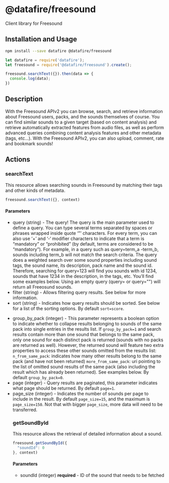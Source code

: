 # @datafire/freesound

Client library for Freesound

## Installation and Usage
```bash
npm install --save datafire @datafire/freesound
```

```js
let datafire = require('datafire');
let freesound = require('@datafire/freesound').create();

freesound.searchText({}).then(data => {
  console.log(data);
})
```

## Description
With the Freesound APIv2 you can browse, search, and retrieve information about Freesound users, packs, and the sounds themselves of course. You can find similar sounds to a given target (based on content analysis) and retrieve automatically extracted features from audio files, as well as perform advanced queries combining content analysis features and other metadata (tags, etc...). With the Freesound APIv2, you can also upload, comment, rate and bookmark sounds!

## Actions
### searchText
This resource allows searching sounds in Freesound by matching their tags and other kinds of metadata.


```js
freesound.searchText({}, context)
```

#### Parameters
* query (string) - The query! The query is the main parameter used to define a query. You can type several terms separated by spaces or phrases wrapped inside quote ‘”’ characters. For every term, you can also use ‘+’ and ‘-‘ modifier characters to indicate that a term is “mandatory” or “prohibited” (by default, terms are considered to be “mandatory”). For example, in a query such as query=term_a -term_b, sounds including term_b will not match the search criteria. The query does a weighted search over some sound properties including sound tags, the sound name, its description, pack name and the sound id. Therefore, searching for query=123 will find you sounds with id 1234, sounds that have 1234 in the description, in the tags, etc. You’ll find some examples below. Using an empty query (query= or query="") will return all Freeosund sounds.
* filter (string) - Allows filtering query results. See below for more information.
* sort (string) - Indicates how query results should be sorted. See below for a list of the sorting options. By default `sort=score`. <p> <table>
* group_by_pack (integer) - This parameter represents a boolean option to indicate whether to collapse results belonging to sounds of the same pack into single entries in the results list. If `group_by_pack=1` and search results contain more than one sound that belongs to the same pack, only one sound for each distinct pack is returned (sounds with no packs are returned as well). However, the returned sound will feature two extra properties to access these other sounds omitted from the results list: `n_from_same_pack`: indicates how many other results belong to the same pack (and have not been returned) `more_from_same_pack`: uri pointing to the list of omitted sound results of the same pack (also including the result which has already been returned). See examples below. By default `group_by_pack=0`.
* page (integer) - Query results are paginated, this parameter indicates what page should be returned. By default `page=1`.
* page_size (integer) - Indicates the number of sounds per page to include in the result. By default `page_size=15`, and the maximum is `page_size=150`. Not that with bigger `page_size`, more data will need to be transferred.

### getSoundById
This resource allows the retrieval of detailed information about a sound.


```js
freesound.getSoundById({
  "soundId": 0
}, context)
```

#### Parameters
* soundId (integer) **required** - ID of the sound that needs to be fetched

